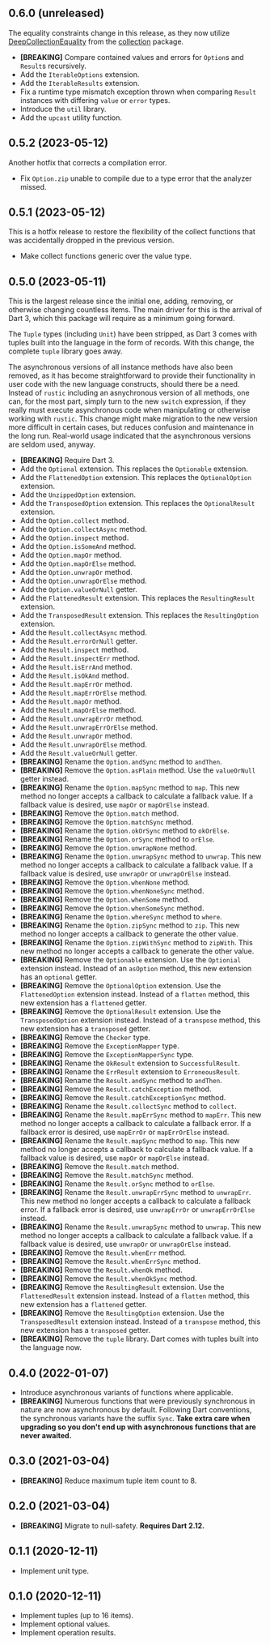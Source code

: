 ## 0.6.0 (unreleased)

The equality constraints change in this release, as they now utilize [DeepCollectionEquality][deep]
from the [collection](https://pub.dev/packages/collection) package.

- **\[BREAKING\]** Compare contained values and errors for `Option`s and `Result`s recursively.
- Add the `IterableOptions` extension.
- Add the `IterableResults` extension.
- Fix a runtime type mismatch exception thrown when comparing `Result` instances with differing
  `value` or `error` types.
- Introduce the `util` library.
- Add the `upcast` utility function.

[deep]: https://pub.dev/documentation/collection/latest/collection/DeepCollectionEquality-class.html

## 0.5.2 (2023-05-12)

Another hotfix that corrects a compilation error.

- Fix `Option.zip` unable to compile due to a type error that the analyzer missed.

## 0.5.1 (2023-05-12)

This is a hotfix release to restore the flexibility of the collect functions that was accidentally
dropped in the previous version.

- Make collect functions generic over the value type.

## 0.5.0 (2023-05-11)

This is the largest release since the initial one, adding, removing, or otherwise changing countless
items. The main driver for this is the arrival of Dart 3, which this package will require as a
minimum going forward.

The `Tuple` types (including `Unit`) have been stripped, as Dart 3 comes with tuples built into the
language in the form of records. With this change, the complete `tuple` library goes away.

The asynchronous versions of all instance methods have also been removed, as it has become
straightforward to provide their functionality in user code with the new language constructs,
should there be a need. Instead of `rustic` including an asnychronous version of all methods, one
can, for the most part, simply turn to the new `switch` expression, if they really must execute
asynchronous code when manipulating or otherwise working with `rustic`. This change might make
migration to the new version more difficult in certain cases, but reduces confusion and maintenance
in the long run. Real-world usage indicated that the asynchronous versions are seldom used, anyway.

- **\[BREAKING\]** Require Dart 3.
- Add the `Optional` extension.
  This replaces the `Optionable` extension.
- Add the `FlattenedOption` extension.
  This replaces the `OptionalOption` extension.
- Add the `UnzippedOption` extension.
- Add the `TransposedOption` extension.
  This replaces the `OptionalResult` extension.
- Add the `Option.collect` method.
- Add the `Option.collectAsync` method.
- Add the `Option.inspect` method.
- Add the `Option.isSomeAnd` method.
- Add the `Option.mapOr` method.
- Add the `Option.mapOrElse` method.
- Add the `Option.unwrapOr` method.
- Add the `Option.unwrapOrElse` method.
- Add the `Option.valueOrNull` getter.
- Add the `FlattenedResult` extension.
  This replaces the `ResultingResult` extension.
- Add the `TransposedResult` extension.
  This replaces the `ResultingOption` extension.
- Add the `Result.collectAsync` method.
- Add the `Result.errorOrNull` getter.
- Add the `Result.inspect` method.
- Add the `Result.inspectErr` method.
- Add the `Result.isErrAnd` method.
- Add the `Result.isOkAnd` method.
- Add the `Result.mapErrOr` method.
- Add the `Result.mapErrOrElse` method.
- Add the `Result.mapOr` method.
- Add the `Result.mapOrElse` method.
- Add the `Result.unwrapErrOr` method.
- Add the `Result.unwrapErrOrElse` method.
- Add the `Result.unwrapOr` method.
- Add the `Result.unwrapOrElse` method.
- Add the `Result.valueOrNull` getter.
- **\[BREAKING\]** Rename the `Option.andSync` method to `andThen`.
- **\[BREAKING\]** Remove the `Option.asPlain` method.
  Use the `valueOrNull` getter instead.
- **\[BREAKING\]** Rename the `Option.mapSync` method to `map`.
  This new method no longer accepts a callback to calculate a fallback value.
  If a fallback value is desired, use `mapOr` or `mapOrElse` instead.
- **\[BREAKING\]** Remove the `Option.match` method.
- **\[BREAKING\]** Remove the `Option.matchSync` method.
- **\[BREAKING\]** Rename the `Option.okOrSync` method to `okOrElse`.
- **\[BREAKING\]** Rename the `Option.orSync` method to `orElse`.
- **\[BREAKING\]** Remove the `Option.unwrapNone` method.
- **\[BREAKING\]** Rename the `Option.unwrapSync` method to `unwrap`.
  This new method no longer accepts a callback to calculate a fallback value.
  If a fallback value is desired, use `unwrapOr` or `unwrapOrElse` instead.
- **\[BREAKING\]** Remove the `Option.whenNone` method.
- **\[BREAKING\]** Remove the `Option.whenNoneSync` method.
- **\[BREAKING\]** Remove the `Option.whenSome` method.
- **\[BREAKING\]** Remove the `Option.whenSomeSync` method.
- **\[BREAKING\]** Rename the `Option.whereSync` method to `where`.
- **\[BREAKING\]** Rename the `Option.zipSync` method to `zip`.
  This new method no longer accepts a callback to generate the other value.
- **\[BREAKING\]** Rename the `Option.zipWithSync` method to `zipWith`.
  This new method no longer accepts a callback to generate the other value.
- **\[BREAKING\]** Remove the `Optionable` extension.
  Use the `Optionial` extension instead.
  Instead of an `asOption` method, this new extension has an `optional` getter.
- **\[BREAKING\]** Remove the `OptionalOption` extension.
  Use the `FlattenedOption` extension instead.
  Instead of a `flatten` method, this new extension has a `flattened` getter.
- **\[BREAKING\]** Remove the `OptionalResult` extension.
  Use the `TransposedOption` extension instead.
  Instead of a `transpose` method, this new extension has a `transposed` getter.
- **\[BREAKING\]** Remove the `Checker` type.
- **\[BREAKING\]** Remove the `ExceptionMapper` type.
- **\[BREAKING\]** Remove the `ExceptionMapperSync` type.
- **\[BREAKING\]** Rename the `OkResult` extension to `SuccessfulResult`.
- **\[BREAKING\]** Rename the `ErrResult` extension to `ErroneousResult`.
- **\[BREAKING\]** Rename the `Result.andSync` method to `andThen`.
- **\[BREAKING\]** Remove the `Result.catchException` method.
- **\[BREAKING\]** Remove the `Result.catchExceptionSync` method.
- **\[BREAKING\]** Rename the `Result.collectSync` method to `collect`.
- **\[BREAKING\]** Rename the `Result.mapErrSync` method to `mapErr`.
  This new method no longer accepts a callback to calculate a fallback error.
  If a fallback error is desired, use `mapErrOr` or `mapErrOrElse` instead.
- **\[BREAKING\]** Rename the `Result.mapSync` method to `map`.
  This new method no longer accepts a callback to calculate a fallback value.
  If a fallback value is desired, use `mapOr` or `mapOrElse` instead.
- **\[BREAKING\]** Remove the `Result.match` method.
- **\[BREAKING\]** Remove the `Result.matchSync` method.
- **\[BREAKING\]** Rename the `Result.orSync` method to `orElse`.
- **\[BREAKING\]** Rename the `Result.unwrapErrSync` method to `unwrapErr`.
  This new method no longer accepts a callback to calculate a fallback error.
  If a fallback error is desired, use `unwrapErrOr` or `unwrapErrOrElse` instead.
- **\[BREAKING\]** Rename the `Result.unwrapSync` method to `unwrap`.
  This new method no longer accepts a callback to calculate a fallback value.
  If a fallback value is desired, use `unwrapOr` or `unwrapOrElse` instead.
- **\[BREAKING\]** Remove the `Result.whenErr` method.
- **\[BREAKING\]** Remove the `Result.whenErrSync` method.
- **\[BREAKING\]** Remove the `Result.whenOk` method.
- **\[BREAKING\]** Remove the `Result.whenOkSync` method.
- **\[BREAKING\]** Remove the `ResultingResult` extension.
  Use the `FlattenedResult` extension instead.
  Instead of a `flatten` method, this new extension has a `flattened` getter.
- **\[BREAKING\]** Remove the `ResultingOption` extension.
  Use the `TransposedResult` extension instead.
  Instead of a `transpose` method, this new extension has a `transposed` getter.
- **\[BREAKING\]** Remove the `tuple` library.
  Dart comes with tuples built into the language now.

## 0.4.0 (2022-01-07)

- Introduce asynchronous variants of functions where applicable.
- **\[BREAKING\]** Numerous functions that were previously synchronous in nature are now
  asynchronous by default. Following Dart conventions, the synchronous variants have the suffix
  `Sync`. **Take extra care when upgrading so you don't end up with asynchronous functions that are
  never awaited.**

## 0.3.0 (2021-03-04)

- **\[BREAKING\]** Reduce maximum tuple item count to 8.

## 0.2.0 (2021-03-04)

- **\[BREAKING\]** Migrate to null-safety. **Requires Dart 2.12.**

## 0.1.1 (2020-12-11)

- Implement unit type.

## 0.1.0 (2020-12-11)

- Implement tuples (up to 16 items).
- Implement optional values.
- Implement operation results.
